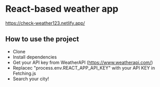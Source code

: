 # React-based weather app
https://check-weather123.netlify.app/

## How to use the project
* Clone
* Install dependencies
* Get your API key from WeatherAPI (https://www.weatherapi.com/)
* Replacec "process.env.REACT_APP_API_KEY" with your API KEY in Fetching.js
* Search your city!
